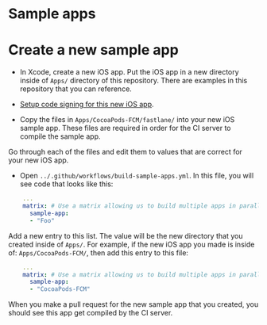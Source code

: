 # Sample apps 

# Create a new sample app 

* In Xcode, create a new iOS app. Put the iOS app in a new directory inside of `Apps/` directory of this repository. There are examples in this repository that you can reference. 

* [Setup code signing for this new iOS app](https://github.com/customerio/apple-code-signing#creating-a-new-ios-app). 

* Copy the files in `Apps/CocoaPods-FCM/fastlane/` into your new iOS sample app. These files are required in order for the CI server to compile the sample app. 

Go through each of the files and edit them to values that are correct for your new iOS app. 

* Open `../.github/workflows/build-sample-apps.yml`. In this file, you will see code that looks like this:

```yml
    ...
    matrix: # Use a matrix allowing us to build multiple apps in parallel. Just add an entry to the matrix and it will build! 
      sample-app: 
      - "Foo"
```

Add a new entry to this list. The value will be the new directory that you created inside of `Apps/`. For example, if the new iOS app you made is inside of: `Apps/CocoaPods-FCM/`, then add this entry to this file:

```yml
    ...
    matrix: # Use a matrix allowing us to build multiple apps in parallel. Just add an entry to the matrix and it will build! 
      sample-app: 
      - "CocoaPods-FCM"
```

When you make a pull request for the new sample app that you created, you should see this app get compiled by the CI server. 

